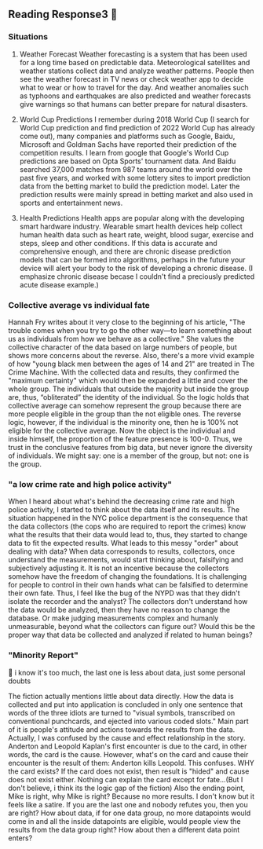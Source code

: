 ## Reading Response3 :open_book:

### Situations
1. Weather Forecast
Weather forecasting is a system that has been used for a long time based on predictable data. Meteorological satellites and weather stations collect data and analyze weather patterns. People then see the weather forecast in TV news or check weather app to decide what to wear or how to travel for the day. And weather anomalies such as typhoons and earthquakes are also predicted and weather forecasts give warnings so that humans can better prepare for natural disasters.

2. World Cup Predictions
I remember during 2018 World Cup (I search for World Cup prediction and find prediction of 2022 World Cup has already come out), many companies and platforms such as Google, Baidu, Microsoft and Goldman Sachs have reported their prediction of the competition results. I learn from google that Google's World Cup predictions are based on Opta Sports' tournament data. And Baidu searched 37,000 matches from 987 teams around the world over the past five years, and worked with some lottery sites to import prediction data from the betting market to build the prediction model. Later the prediction results were mainly spread in betting market and also used in sports and entertainment news. 

3. Health Predictions
Health apps are popular along with the developing smart hardware industry. Wearable smart health devices help collect human health data such as heart rate, weight, blood sugar, exercise and steps, sleep and other conditions. If this data is accurate and comprehensive enough, and there are chronic disease prediction models that can be formed into algorithms, perhaps in the future your device will alert your body to the risk of developing a chronic disease. (I emphasize chronic disease becase I couldn't find a preciously predicted acute disease example.)


### Collective average vs individual fate
Hannah Fry writes about it very close to the beginning of his article, "The trouble comes when you try to go the other way—to learn something about us as individuals from how we behave as a collective." She values the collective character of the data based on large numbers of people, but shows more concerns about the reverse. Also, there's a more vivid example of how "young black men between the ages of 14 and 21" are treated in The Crime Machine. With the collected data and results, they confirmed the "maximum certainty" which would then be expanded a little and cover the whole group. The individuals that outside the majority but inside the group are, thus, “obliterated” the identity of the individual. So the logic holds that collective average can somehow represent the group because there are more people eligible in the group than the not eligible ones. The reverse logic, however, if the individual is the minority one, then he is 100% not eligible for the collective average. Now the object is the individual and inside himself, the proportion of the feature presence is 100-0. Thus, we trust in the conclusive features from big data, but never ignore the diversity of individuals. We might say: one is a member of the group, but not: one is the group.


### "a low crime rate and high police activity"
When I heard about what's behind the decreasing crime rate and high police activity, I started to think about the data itself and its results. The situation happened in the NYC police department is the consequence that the data collectors (the cops who are required to report the crimes) know what the results that their data would lead to, thus, they started to change data to fit the expected results. What leads to this messy "order" about dealing with data? When data corresponds to results, collectors, once understand the measurements, would start thinking about, falsifying and subjectively adjusting it. It is not an incentive because the collectors somehow have the freedom of changing the foundations. It is challenging for people to control in their own hands what can be falsified to determine their own fate. Thus, I feel like the bug of the NYPD was that they didn't isolate the recorder and the analyst? The collectors don't understand how the data would be analyzed, then they have no reason to change the database. Or make judging measurements complex and humanly unmeasurable, beyond what the collectors can figure out? Would this be the proper way that data be collected and analyzed if related to human beings?


### "Minority Report" 
:speak_no_evil: i know it's too much, the last one is less about data, just some personal doubts

The fiction actually mentions little about data directly. How the data is collected and put into application is concluded in only one sentence that words of the three idiots are turned to "visual symbols, transcribed on conventional punchcards, and ejected into various coded slots." Main part of it is people's attitude and actions towards the results from the data. Actually, I was confused by the cause and effect relationship in the story. Anderton and Leopold Kaplan's first encounter is due to the card, in other words, the card is the cause. However, what's on the card and cause their encounter is the result of them: Anderton kills Leopold. This confuses. WHY the card exists? If the card does not exist, then result is "hided" and cause does not exist either. Nothing can explain the card except for fate...(But I don't believe, i think its the logic gap of the fiction) Also the ending point, Mike is right, why Mike is right? Because no more results. I don't know but it feels like a satire. If you are the last one and nobody refutes you, then you are right? How about data, if for one data group, no more datapoints would come in and all the inside datapoints are eligible, would people view the results from the data group right? How about then a different data point enters? 
